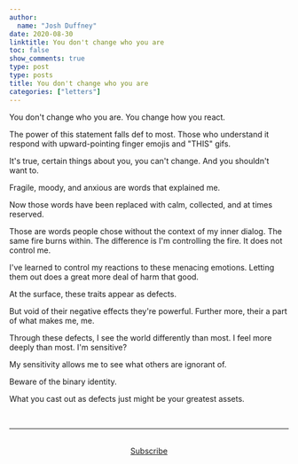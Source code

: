 ```yaml
---
author:
  name: "Josh Duffney"
date: 2020-08-30
linktitle: You don't change who you are
toc: false
show_comments: true
type: post
type: posts
title: You don't change who you are
categories: ["letters"]
---
```


You don't change who you are. You change how you react. 

The power of this statement falls def to most. Those who understand it respond with upward-pointing finger emojis and "THIS" gifs. 

It's true, certain things about you, you can't change. And you shouldn't want to.

Fragile, moody, and anxious are words that explained me.

Now those words have been replaced with calm, collected, and at times reserved.

Those are words people chose without the context of my inner dialog. The same fire burns within. The difference is I'm controlling the fire. It does not control me. 

I've learned to control my reactions to these menacing emotions. Letting them out does a great more deal of harm that good.

At the surface, these traits appear as defects. 

But void of their negative effects they're powerful. Further more, their a part of what makes me, me.

Through these defects, I see the world differently than most. I feel more deeply than most. I'm sensitive? 

My sensitivity allows me to see what others are ignorant of. 

Beware of the binary identity. 

What you cast out as defects just might be your greatest assets.

<br>

---


<br>

<div align="center">
<a href="https://share.mailbrew.com/joshduffney/the-duffney-digest-8iwj7ZGKXGjn">Subscribe</a>
</div>

<br>